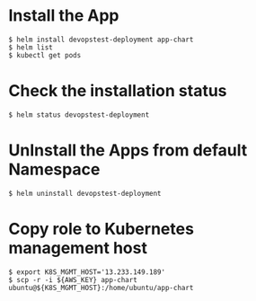 # Install the App
    $ helm install devopstest-deployment app-chart
    $ helm list
    $ kubectl get pods

# Check the installation status
    $ helm status devopstest-deployment

# UnInstall the Apps from default Namespace
    $ helm uninstall devopstest-deployment

# Copy role to Kubernetes management host
    $ export K8S_MGMT_HOST='13.233.149.189'
    $ scp -r -i ${AWS_KEY} app-chart ubuntu@${K8S_MGMT_HOST}:/home/ubuntu/app-chart

